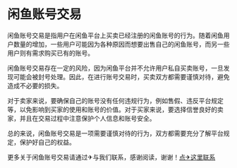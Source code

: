 # 闲鱼账号交易

闲鱼账号交易是指用户在闲鱼平台上买卖已经注册的闲鱼账号的行为。随着闲鱼用户数量的增加，一些用户可能因为各种原因而想要出售自己的闲鱼账号，而另一些用户则有需求购买已有的账号。

闲鱼账号交易存在一定的风险，因为闲鱼平台并不允许用户私自买卖账号，一旦发现可能会被封号处理。因此，在进行账号交易时，买卖双方都需要谨慎对待，避免造成不必要的损失。

对于卖家来说，要确保自己的账号没有任何违规行为，例如售假、违反平台规定等，以免影响到买家的使用和账号的价值。对于买家来说，要选择信誉良好的卖家，并且在交易过程中注意保护个人信息和账号安全。

总的来说，闲鱼账号交易是一项需要谨慎对待的行为，双方都需要充分了解平台规定，保护好自己的权益。

更多关于闲鱼账号交易请通过✈与我们联系，感谢阅读，谢谢！[点✈这里联系](https://a.k02.cc)